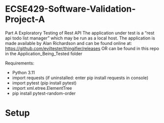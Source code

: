 # ECSE429-Software-Validation-Project-A
 Part A Exploratory Testing of Rest API
 The application under test is a “rest api todo list manager” which may be run as a local host.
 The application is made available by Alan Richardson and can be found online at:
 https://github.com/eviltester/thingifier/releases
 OR
 can be found in this repo in the Application_Being_Tested folder
 
Requirements:
 - Python 3.11
 - import requests (if uninstalled: enter pip install requests in console)
 - import pytest   (pip install pytest)
 - import xml.etree.ElementTree 
 - pip install pytest-random-order
# Setup
